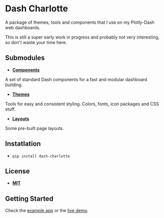 # Dash Charlotte

A package of themes, tools and components that I use on my Plotly-Dash web dashboards.

This is still a super early work in progress and probably not very interesting, so don't waste your time here.

## Submodules

- [**Components**](https://github.com/GusFurtado/dash-charlotte/tree/main/dash_charlotte/components)

A set of standard Dash components for a fast and modular dashboard building.

- [**Themes**](https://github.com/GusFurtado/dash-charlotte/tree/main/dash_charlotte/themes)

Tools for easy and consistent styling. Colors, fonts, icon packages and CSS stuff.

- [**Layouts**](https://github.com/GusFurtado/dash-charlotte/tree/main/dash_charlotte/layouts)

Some pre-built page layouts.

## Instatlation

- `pip install dash-charlotte`

## License

- [**MIT**]([LICENSE])

## Getting Started

Check the [example app](https://github.com/GusFurtado/dash-charlotte-live-demo) or the [live demo](https://dash-charlotte.herokuapp.com/).
